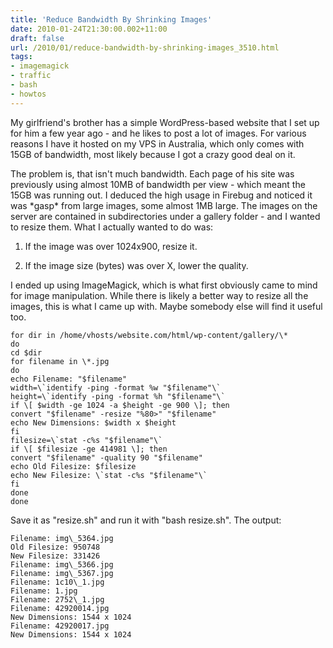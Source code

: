 ```yaml
---
title: 'Reduce Bandwidth By Shrinking Images'
date: 2010-01-24T21:30:00.002+11:00
draft: false
url: /2010/01/reduce-bandwidth-by-shrinking-images_3510.html
tags: 
- imagemagick
- traffic
- bash
- howtos
---
```


My girlfriend's brother has a simple WordPress-based website that I set up for him a few year ago - and he likes to post a lot of images. For various reasons I have it hosted on my VPS in Australia, which only comes with 15GB of bandwidth, most likely because I got a crazy good deal on it.

The problem is, that isn't much bandwidth. Each page of his site was previously using almost 10MB of bandwidth per view - which meant the 15GB was running out. I deduced the high usage in Firebug and noticed it was \*gasp\* from large images, some almost 1MB large. The images on the server are contained in subdirectories under a gallery folder - and I wanted to resize them. What I actually wanted to do was:

  
  
1) If the image was over 1024x900, resize it.  
  
2) If the image size (bytes) was over X, lower the quality.  
  
  

I ended up using ImageMagick, which is what first obviously came to mind for image manipulation. While there is likely a better way to resize all the images, this is what I came up with. Maybe somebody else will find it useful too.

```
for dir in /home/vhosts/website.com/html/wp-content/gallery/\*
do
cd $dir
for filename in \*.jpg
do
echo Filename: "$filename"
width=\`identify -ping -format %w "$filename"\`
height=\`identify -ping -format %h "$filename"\`
if \[ $width -ge 1024 -a $height -ge 900 \]; then
convert "$filename" -resize "%80>" "$filename"
echo New Dimensions: $width x $height 
fi
filesize=\`stat -c%s "$filename"\`
if \[ $filesize -ge 414981 \]; then
convert "$filename" -quality 90 "$filename"
echo Old Filesize: $filesize
echo New Filesize: \`stat -c%s "$filename"\`
fi
done
done

```  
  

Save it as "resize.sh" and run it with "bash resize.sh". The output:

```
Filename: img\_5364.jpg
Old Filesize: 950748
New Filesize: 331426
Filename: img\_5366.jpg
Filename: img\_5367.jpg
Filename: 1c10\_1.jpg
Filename: 1.jpg
Filename: 2752\_1.jpg
Filename: 42920014.jpg
New Dimensions: 1544 x 1024
Filename: 42920017.jpg
New Dimensions: 1544 x 1024

```